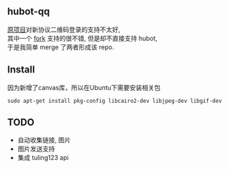 hubot-qq
------

[原项目](https://github.com/xhan/qqbot)对新协议二维码登录的支持不太好,  
其中一个 [fork](https://github.com/floatinghotpot) 支持的很不错, 但是却不直接支持 hubot,  
于是我简单 merge 了两者形成该 repo.  

Install
-------

因为新增了canvas库，所以在Ubuntu下需要安装相关包

    sudo apt-get install pkg-config libcairo2-dev libjpeg-dev libgif-dev


TODO
---
* 自动收集链接, 图片
* 图片发送支持
* 集成 tuling123 api
